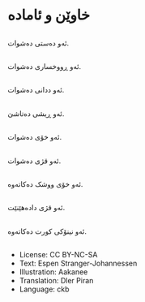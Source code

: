 # خاوێن و ئاماده‌

##
ئه‌و ده‌ستی ده‌شوات.

##
ئه‌و ڕووخساری ده‌شوات.

##
ئه‌و ددانی ده‌شوات.

##
ئه‌و ڕیشی ده‌تاشێ.

##
ئه‌و خۆی ده‌شوات.

##
ئه‌و قژی ده‌شوات.

##
ئه‌و خۆی ووشک ده‌کاته‌وه‌.

##
ئه‌و قژی دادەهێنێت.

##
ئه‌و نینۆکی کورت ده‌کاته‌وه‌.

##
* License: CC BY-NC-SA
* Text: Espen Stranger-Johannessen
* Illustration: Aakanee
* Translation: Dler Piran
* Language: ckb
